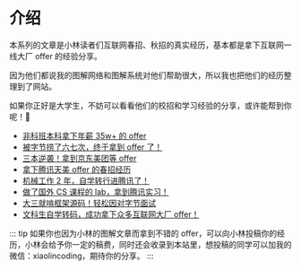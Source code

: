 # 介绍

本系列的文章是小林读者们互联网春招、秋招的真实经历，基本都是拿下互联网一线大厂 offer 的经验分享。

因为他们都说我的图解网络和图解系统对他们帮助很大，所以我也把他们的经历整理到了网站。

如果你正好是大学生，不妨可以看看他们的校招和学习经验的分享，或许能帮到你呢！:muscle:

- [非科班本科拿下年薪 35w+ 的 offer](/reader_nb/1_reader.md)
- [被字节捞了六七次，终于拿到 offer 了！](/reader_nb/2_reader.md)
- [三本逆袭！拿到京东美团等 offer](/reader_nb/3_reader.md)
- [拿下腾讯天美 offer 的春招经历](/reader_nb/4_reader.md)
- [机械工作 2 年，自学转行进腾讯了！](/reader_nb/5_reader.md)
- [做了国外 CS 课程的 lab，拿到腾讯实习！](/reader_nb/6_reader.md)
- [大三就啃框架源码！轻松因对字节面试](/reader_nb/7_reader.md)
- [文科生自学转码，成功拿下众多互联网大厂 offer！](/reader_nb/8_reader.md)

::: tip
如果你也因为小林的图解文章而拿到不错的 offer，可以向小林投稿你的经历，小林会给予你一定的稿费，同时还会收录到本站里，想投稿的同学可以加我的微信：xiaolincoding，期待你的分享。
:::
